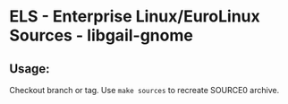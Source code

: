 # ELS - Enterprise Linux/EuroLinux Sources - libgail-gnome
 
## Usage:
  Checkout branch or tag. Use `make sources` to recreate  SOURCE0 archive.
